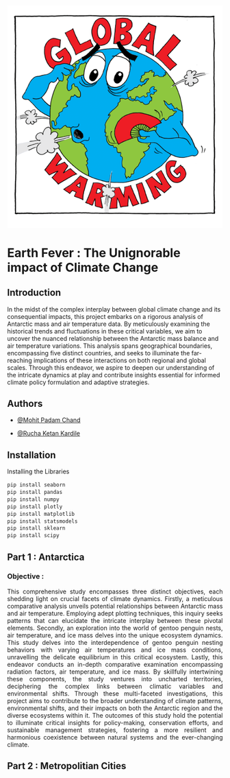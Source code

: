 
![](https://github.com/ACM40960/project-mohitjain904/blob/main/Images/Header.gif)

 <p align="justify">
   
# Earth Fever : The Unignorable impact of Climate Change

## Introduction

In the midst of the complex interplay between global climate change and its consequential impacts, this project embarks on a rigorous analysis of Antarctic mass and air temperature data. By meticulously examining the historical trends and fluctuations in these critical variables, we aim to uncover the nuanced relationship between the Antarctic mass balance and air temperature variations. This analysis spans geographical boundaries, encompassing five distinct countries, and seeks to illuminate the far-reaching implications of these interactions on both regional and global scales. Through this endeavor, we aspire to deepen our understanding of the intricate dynamics at play and contribute insights essential for informed climate policy formulation and adaptive strategies.

## Authors

- [@Mohit Padam Chand](https://github.com/mohitjain904)

- [@Rucha Ketan Kardile](https://github.com/Rucha-Kardile)
  
## Installation

</p>

Installing the Libraries

```bash
pip install seaborn
pip install pandas
pip install numpy
pip install plotly
pip install matplotlib
pip install statsmodels
pip install sklearn
pip install scipy
```

## Part 1 : Antarctica

### Objective :

<p align="justify">
This comprehensive study encompasses three distinct objectives, each shedding light on crucial facets of climate dynamics. Firstly, a meticulous comparative analysis unveils potential relationships between Antarctic mass and air temperature. Employing adept plotting techniques, this inquiry seeks patterns that can elucidate the intricate interplay between these pivotal elements. Secondly, an exploration into the world of gentoo penguin nests, air temperature, and ice mass delves into the unique ecosystem dynamics. This study delves into the interdependence of gentoo penguin nesting behaviors with varying air temperatures and ice mass conditions, unravelling the delicate equilibrium in this critical ecosystem. Lastly, this endeavor conducts an in-depth comparative examination encompassing radiation factors, air temperature, and ice mass. By skillfully intertwining these components, the study ventures into uncharted territories, deciphering the complex links between climatic variables and environmental shifts. Through these multi-faceted investigations, this project aims to contribute to the broader understanding of climate patterns, environmental shifts, and their impacts on both the Antarctic region and the diverse ecosystems within it. The outcomes of this study hold the potential to illuminate critical insights for policy-making, conservation efforts, and sustainable management strategies, fostering a more resilient and harmonious coexistence between natural systems and the ever-changing climate.
</p>


## Part 2 : Metropolitian Cities
